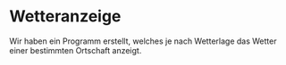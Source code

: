 # Wetteranzeige

Wir haben ein Programm erstellt, welches je nach Wetterlage das Wetter einer bestimmten Ortschaft anzeigt.
